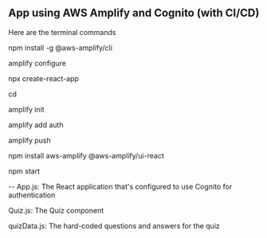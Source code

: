 App using AWS Amplify and Cognito (with CI/CD)
-
Here are the terminal commands

npm install -g @aws-amplify/cli

amplify configure

npx create-react-app <name of your app>

cd <name of your app>

amplify init

amplify add auth

amplify push

npm install aws-amplify @aws-amplify/ui-react

npm start

--
App.js: The React application that's configured to use Cognito for authentication

Quiz.js: The Quiz component

quizData.js: The hard-coded questions and answers for the quiz
